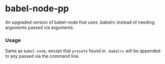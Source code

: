 # babel-node-pp
An upgraded version of babel-node that uses .babelrc instead of needing arguments passed via arguments.

### Usage

Same as `babel-node`, except that `preset`s found in `.babelrc` will be appended to any passed via the command line.